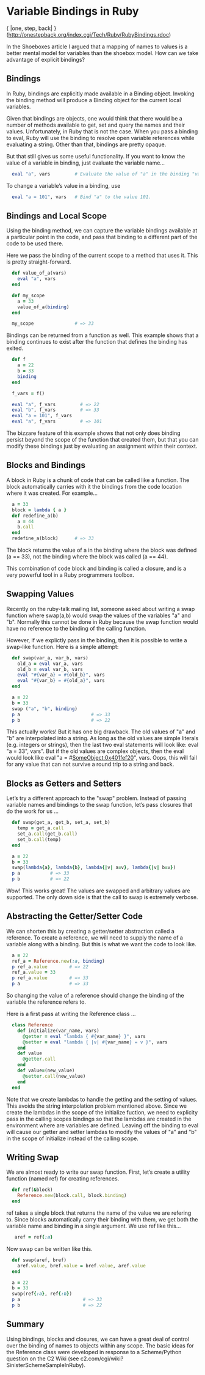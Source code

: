 

# Variable Bindings in Ruby

{ |one, step, back| }
(http://onestepback.org/index.cgi/Tech/Ruby/RubyBindings.rdoc)

In the Shoeboxes article I argued that a mapping of names to values is a better mental model for variables than the shoebox model. How can we take advantage of explicit bindings?

## Bindings

In Ruby, bindings are explicitly made available in a Binding object. Invoking the binding method will produce a Binding object for the current local variables.

Given that bindings are objects, one would think that there would be a number of methods available to get, set and query the names and their values. Unfortunately, in Ruby that is not the case. When you pass a binding to eval, Ruby will use the binding to resolve open variable references while evaluating a string. Other than that, bindings are pretty opaque.

But that still gives us some useful functionality. If you want to know the value of a variable in binding, just evaluate the variable name...

```ruby
  eval "a", vars         # Evaluate the value of "a" in the binding "vars"
```

To change a variable’s value in a binding, use

```ruby
  eval "a = 101", vars   # Bind "a" to the value 101.
```

## Bindings and Local Scope

Using the binding method, we can capture the variable bindings available at a particular point in the code, and pass that binding to a different part of the code to be used there.

Here we pass the binding of the current scope to a method that uses it. This is pretty straight-forward.

```ruby
  def value_of_a(vars)
    eval "a", vars
  end

  def my_scope
    a = 33
    value_of_a(binding)
  end

  my_scope               # => 33
```

Bindings can be returned from a function as well. This example shows that a binding continues to exist after the function that defines the binding has exited.

```ruby
  def f
    a = 22
    b = 33
    binding
  end

  f_vars = f()

  eval "a", f_vars         # => 22
  eval "b", f_vars         # => 33
  eval "a = 101", f_vars
  eval "a", f_vars         # => 101
```

The bizzare feature of this example shows that not only does binding persist beyond the scope of the function that created them, but that you can modify these bindings just by evaluating an assignment within their context.

## Blocks and Bindings

A block in Ruby is a chunk of code that can be called like a function. The block automatically carries with it the bindings from the code location where it was created. For example...

```ruby
  a = 33
  block = lambda { a }
  def redefine_a(b)
    a = 44
    b.call
  end
  redefine_a(block)      # => 33
```

The block returns the value of a in the binding where the block was defined (a == 33), not the binding where the block was called (a == 44).

This combination of code block and binding is called a closure, and is a very powerful tool in a Ruby programmers toolbox.

## Swapping Values

Recently on the ruby-talk mailing list, someone asked about writing a swap function where swap(a,b) would swap the values of the variables "a" and "b". Normally this cannot be done in Ruby because the swap function would have no reference to the binding of the calling function.

However, if we explictly pass in the binding, then it is possible to write a swap-like function. Here is a simple attempt:

```ruby
  def swap(var_a, var_b, vars)
    old_a = eval var_a, vars
    old_b = eval var_b, vars
    eval "#{var_a} = #{old_b}", vars
    eval "#{var_b} = #{old_a}", vars
  end

  a = 22
  b = 33
  swap ("a", "b", binding)
  p a                          # => 33
  p b                          # => 22
```

This actually works! But it has one big drawback. The old values of "a" and "b" are interpolated into a string. As long as the old values are simple literals (e.g. integers or strings), then the last two eval statements will look like: eval "a = 33", vars". 
But if the old values are complex objects, then the eval would look like eval "a = #<SomeObject:0x401fef20>", vars. Oops, this will fail for any value that can not survive a round trip to a string and back.

## Blocks as Getters and Setters

Let’s try a different approach to the "swap" problem. Instead of passing variable names and bindings to the swap function, let’s pass closures that do the work for us …

```ruby
  def swap(get_a, get_b, set_a, set_b)
    temp = get_a.call
    set_a.call(get_b.call)
    set_b.call(temp)
  end

  a = 22
  b = 33
  swap(lambda{a}, lambda{b}, lambda{|v| a=v}, lambda{|v| b=v})
  p a           # => 33
  p b           # => 22
```

Wow! This works great! The values are swapped and arbitrary values are supported. The only down side is that the call to swap is extremely verbose.

## Abstracting the Getter/Setter Code

We can shorten this by creating a getter/setter abstraction called a reference. To create a reference, we will need to supply the name of a variable along with a binding. But this is what we want the code to look like.

```ruby
  a = 22
  ref_a = Reference.new(:a, binding)
  p ref_a.value        # => 22
  ref_a.value = 33
  p ref_a.value        # => 33
  p a                  # => 33
```

So changing the value of a reference should change the binding of the variable the reference refers to.

Here is a first pass at writing the Reference class …

```ruby
  class Reference
    def initialize(var_name, vars)
      @getter = eval "lambda { #{var_name} }", vars
      @setter = eval "lambda { |v| #{var_name} = v }", vars
    end
    def value
      @getter.call
    end
    def value=(new_value)
      @setter.call(new_value)
    end
  end
```

Note that we create lambdas to handle the getting and the setting of values. This avoids the string interpolation problem mentioned above. Since we create the lambdas in the scope of the initialize fuction, we need to explicity pass in the calling scopes bindings so that the lambdas are created in the environment where are variables are defined. Leaving off the binding to eval will cause our getter and setter lambdas to modify the values of "a" and "b" in the scope of initialize instead of the calling scope.

## Writing Swap

We are almost ready to write our swap function. First, let’s create a utility function (named ref) for creating references.

```ruby
  def ref(&block)
    Reference.new(block.call, block.binding)
  end
```

ref takes a single block that returns the name of the value we are refering to. Since blocks automatically carry their binding with them, we get both the variable name and binding in a single argument. We use ref like this... 

```ruby
   aref = ref{:a}
```

Now swap can be written like this.

```ruby
  def swap(aref, bref)
    aref.value, bref.value = bref.value, aref.value
  end

  a = 22
  b = 33
  swap(ref{:a}, ref{:b})
  p a                       # => 33
  p b                       # => 22
```

## Summary

Using bindings, blocks and closures, we can have a great deal of control over the binding of names to objects within any scope. The basic ideas for the Reference class were developed in response to a Scheme/Python question on the C2 Wiki (see c2.com/cgi/wiki?SinisterSchemeSampleInRuby).

